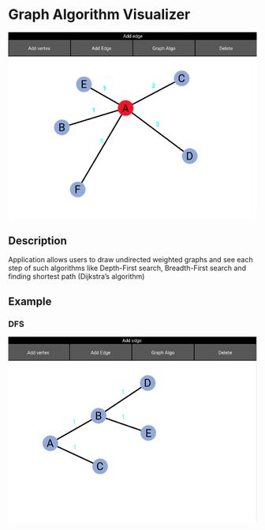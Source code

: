 # Graph Algorithm Visualizer

![Screenshot](https://github.com/margulanz/algo_visual/blob/main/screenshots/image.png?raw=true)

## Description

Application allows users to draw undirected weighted graphs and see each step of such algorithms like Depth-First search, Breadth-First search and finding shortest path (Dijkstra’s algorithm)

## Example
### DFS
![Gif](https://github.com/margulanz/algo_visual/blob/main/screenshots/dfs.gif)
